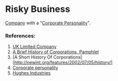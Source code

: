 # Risky Business

[Company](#ref1) with a "[Corporate Personality](#ref4)".

### References:
1. <a name="ref1"></a>[UK Limited Company](https://www.gov.uk/business-legal-structures/limited-company)
2. <a name="ref2"></a>[A Brief History of Corporations, Pamphlet](http://freedompress.org.uk/store/products/a-brief-history-of-corporations/)
3. <a name="ref3"></a>[A Short History Of Corporations][http://newint.org/features/2002/07/05/history/]
4. <a name="ref4"></a>[Corporate personality](https://en.wikipedia.org/wiki/United_Kingdom_company_law#Corporate_personality)
5. <a name="ref5"></a>[Hughes Industries](http://hughesindustries.uk)
